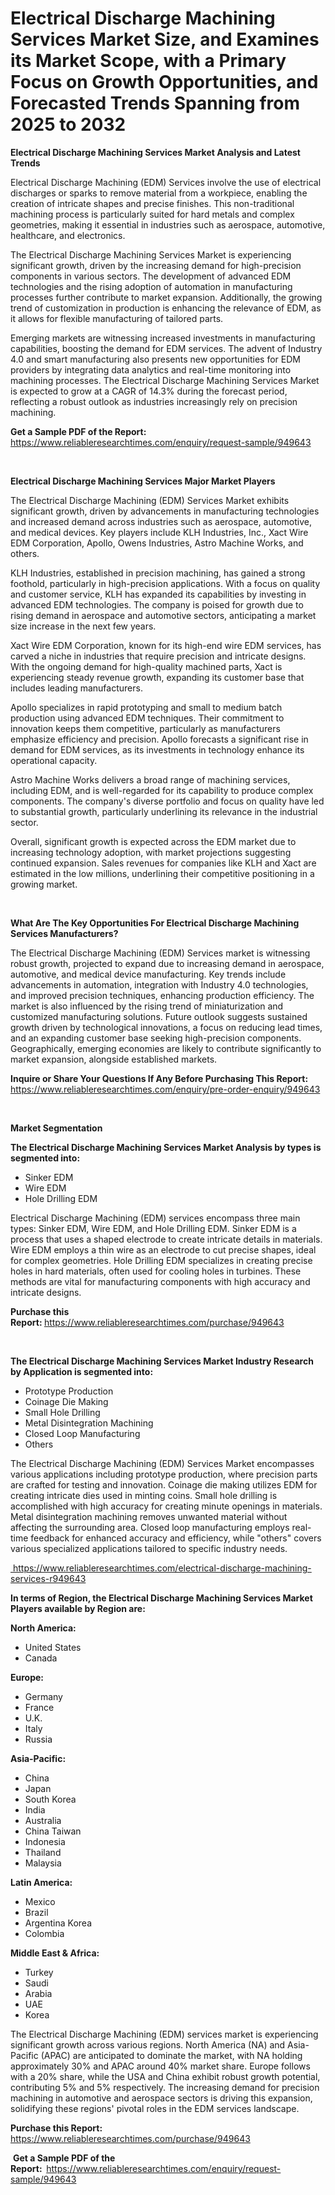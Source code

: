 <p><h1>Electrical Discharge Machining Services Market Size, and Examines its Market Scope, with a Primary Focus on Growth Opportunities, and Forecasted Trends Spanning from 2025 to 2032</h1></p><p><strong>Electrical Discharge Machining Services Market Analysis and Latest Trends</strong></p>
<p><p>Electrical Discharge Machining (EDM) Services involve the use of electrical discharges or sparks to remove material from a workpiece, enabling the creation of intricate shapes and precise finishes. This non-traditional machining process is particularly suited for hard metals and complex geometries, making it essential in industries such as aerospace, automotive, healthcare, and electronics.</p><p>The Electrical Discharge Machining Services Market is experiencing significant growth, driven by the increasing demand for high-precision components in various sectors. The development of advanced EDM technologies and the rising adoption of automation in manufacturing processes further contribute to market expansion. Additionally, the growing trend of customization in production is enhancing the relevance of EDM, as it allows for flexible manufacturing of tailored parts.</p><p>Emerging markets are witnessing increased investments in manufacturing capabilities, boosting the demand for EDM services. The advent of Industry 4.0 and smart manufacturing also presents new opportunities for EDM providers by integrating data analytics and real-time monitoring into machining processes. The Electrical Discharge Machining Services Market is expected to grow at a CAGR of 14.3% during the forecast period, reflecting a robust outlook as industries increasingly rely on precision machining.</p></p>
<p><strong>Get a Sample PDF of the Report:&nbsp;</strong> <a href="https://www.reliableresearchtimes.com/enquiry/request-sample/949643?utm_campaign=3113&utm_medium=2&utm_source=Github&utm_content=ia&utm_term=18042025&utm_id=electrical-discharge-machining-services">https://www.reliableresearchtimes.com/enquiry/request-sample/949643</a></p>
<p>&nbsp;</p>
<p><strong>Electrical Discharge Machining Services Major Market Players</strong></p>
<p><p>The Electrical Discharge Machining (EDM) Services Market exhibits significant growth, driven by advancements in manufacturing technologies and increased demand across industries such as aerospace, automotive, and medical devices. Key players include KLH Industries, Inc., Xact Wire EDM Corporation, Apollo, Owens Industries, Astro Machine Works, and others.</p><p>KLH Industries, established in precision machining, has gained a strong foothold, particularly in high-precision applications. With a focus on quality and customer service, KLH has expanded its capabilities by investing in advanced EDM technologies. The company is poised for growth due to rising demand in aerospace and automotive sectors, anticipating a market size increase in the next few years.</p><p>Xact Wire EDM Corporation, known for its high-end wire EDM services, has carved a niche in industries that require precision and intricate designs. With the ongoing demand for high-quality machined parts, Xact is experiencing steady revenue growth, expanding its customer base that includes leading manufacturers.</p><p>Apollo specializes in rapid prototyping and small to medium batch production using advanced EDM techniques. Their commitment to innovation keeps them competitive, particularly as manufacturers emphasize efficiency and precision. Apollo forecasts a significant rise in demand for EDM services, as its investments in technology enhance its operational capacity.</p><p>Astro Machine Works delivers a broad range of machining services, including EDM, and is well-regarded for its capability to produce complex components. The company's diverse portfolio and focus on quality have led to substantial growth, particularly underlining its relevance in the industrial sector.</p><p>Overall, significant growth is expected across the EDM market due to increasing technology adoption, with market projections suggesting continued expansion. Sales revenues for companies like KLH and Xact are estimated in the low millions, underlining their competitive positioning in a growing market.</p></p>
<p>&nbsp;</p>
<p><strong>What Are The Key Opportunities For Electrical Discharge Machining Services Manufacturers?</strong></p>
<p><p>The Electrical Discharge Machining (EDM) Services market is witnessing robust growth, projected to expand due to increasing demand in aerospace, automotive, and medical device manufacturing. Key trends include advancements in automation, integration with Industry 4.0 technologies, and improved precision techniques, enhancing production efficiency. The market is also influenced by the rising trend of miniaturization and customized manufacturing solutions. Future outlook suggests sustained growth driven by technological innovations, a focus on reducing lead times, and an expanding customer base seeking high-precision components. Geographically, emerging economies are likely to contribute significantly to market expansion, alongside established markets.</p></p>
<p><strong>Inquire or Share Your Questions If Any Before Purchasing This Report:</strong> <a href="https://www.reliableresearchtimes.com/enquiry/pre-order-enquiry/949643?utm_campaign=3113&utm_medium=2&utm_source=Github&utm_content=ia&utm_term=18042025&utm_id=electrical-discharge-machining-services">https://www.reliableresearchtimes.com/enquiry/pre-order-enquiry/949643</a></p>
<p>&nbsp;</p>
<p><strong>Market Segmentation</strong></p>
<p><strong>The Electrical Discharge Machining Services Market Analysis by types is segmented into:</strong></p>
<p><ul><li>Sinker EDM</li><li>Wire EDM</li><li>Hole Drilling EDM</li></ul></p>
<p><p>Electrical Discharge Machining (EDM) services encompass three main types: Sinker EDM, Wire EDM, and Hole Drilling EDM. Sinker EDM is a process that uses a shaped electrode to create intricate details in materials. Wire EDM employs a thin wire as an electrode to cut precise shapes, ideal for complex geometries. Hole Drilling EDM specializes in creating precise holes in hard materials, often used for cooling holes in turbines. These methods are vital for manufacturing components with high accuracy and intricate designs.</p></p>
<p><strong>Purchase this Report:&nbsp;</strong><a href="https://www.reliableresearchtimes.com/purchase/949643?utm_campaign=3113&utm_medium=2&utm_source=Github&utm_content=ia&utm_term=18042025&utm_id=electrical-discharge-machining-services">https://www.reliableresearchtimes.com/purchase/949643</a></p>
<p>&nbsp;</p>
<p><strong>The Electrical Discharge Machining Services Market Industry Research by Application is segmented into:</strong></p>
<p><ul><li>Prototype Production</li><li>Coinage Die Making</li><li>Small Hole Drilling</li><li>Metal Disintegration Machining</li><li>Closed Loop Manufacturing</li><li>Others</li></ul></p>
<p><p>The Electrical Discharge Machining (EDM) Services Market encompasses various applications including prototype production, where precision parts are crafted for testing and innovation. Coinage die making utilizes EDM for creating intricate dies used in minting coins. Small hole drilling is accomplished with high accuracy for creating minute openings in materials. Metal disintegration machining removes unwanted material without affecting the surrounding area. Closed loop manufacturing employs real-time feedback for enhanced accuracy and efficiency, while "others" covers various specialized applications tailored to specific industry needs.</p></p>
<p><a href="https://www.reliableresearchtimes.com/electrical-discharge-machining-services-r949643?utm_campaign=3113&utm_medium=2&utm_source=Github&utm_content=ia&utm_term=18042025&utm_id=electrical-discharge-machining-services">&nbsp;https://www.reliableresearchtimes.com/electrical-discharge-machining-services-r949643</a></p>
<p><strong>In terms of Region, the Electrical Discharge Machining Services Market Players available by Region are:</strong></p>
<p>
    <p> <strong> North America: </strong>
        <ul>
            <li>United States</li>
            <li>Canada</li>
        </ul>
        </p> 
    <p> <strong> Europe: </strong>
        <ul>
            <li>Germany</li>
            <li>France</li>
            <li>U.K.</li>
            <li>Italy</li>
            <li>Russia</li>
        </ul>
        </p> 
    <p> <strong> Asia-Pacific: </strong>
        <ul>
            <li>China</li>
            <li>Japan</li>
            <li>South Korea</li>
            <li>India</li>
            <li>Australia</li>
            <li>China Taiwan</li>
            <li>Indonesia</li>
            <li>Thailand</li>
            <li>Malaysia</li>
        </ul>
        </p> 
    <p> <strong> Latin America: </strong>
        <ul>
            <li>Mexico</li>
            <li>Brazil</li>
            <li>Argentina Korea</li>
            <li>Colombia</li>
        </ul>
        </p> 
    <p> <strong> Middle East & Africa: </strong>
        <ul>
            <li>Turkey</li>
            <li>Saudi</li>
            <li>Arabia</li>
            <li>UAE</li>
            <li>Korea</li>
        </ul>
    </p>
    </p>
<p><p>The Electrical Discharge Machining (EDM) services market is experiencing significant growth across various regions. North America (NA) and Asia-Pacific (APAC) are anticipated to dominate the market, with NA holding approximately 30% and APAC around 40% market share. Europe follows with a 20% share, while the USA and China exhibit robust growth potential, contributing 5% and 5% respectively. The increasing demand for precision machining in automotive and aerospace sectors is driving this expansion, solidifying these regions' pivotal roles in the EDM services landscape.</p></p>
<p><strong>Purchase this Report: </strong><a href="https://www.reliableresearchtimes.com/purchase/949643?utm_campaign=3113&utm_medium=2&utm_source=Github&utm_content=ia&utm_term=18042025&utm_id=electrical-discharge-machining-services">https://www.reliableresearchtimes.com/purchase/949643</a></p>
<p>&nbsp;<strong>Get a Sample PDF of the Report:&nbsp;&nbsp;</strong><a href="https://www.reliableresearchtimes.com/enquiry/request-sample/949643?utm_campaign=3113&utm_medium=2&utm_source=Github&utm_content=ia&utm_term=18042025&utm_id=electrical-discharge-machining-services">https://www.reliableresearchtimes.com/enquiry/request-sample/949643</a></p>
<p><strong></strong></p>
<p><p></p><p></p><p></p></p>